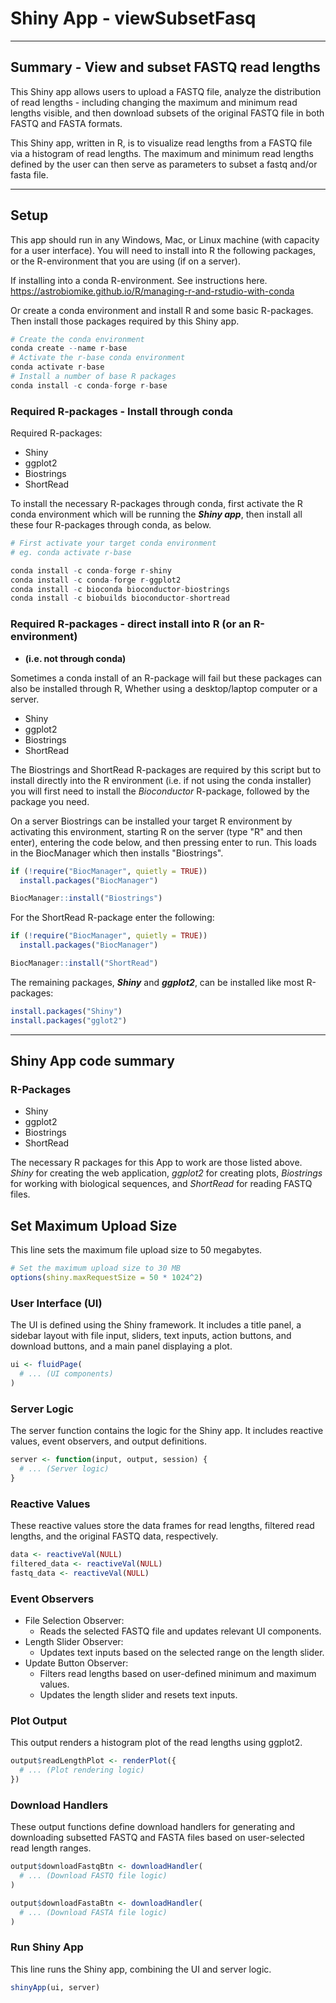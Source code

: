 # Shiny App - viewSubsetFasq

---

## Summary - View and subset FASTQ read lengths

This Shiny app allows users to upload a FASTQ file, analyze the distribution of read lengths - including changing the maximum and minimum read lengths visible, and then download subsets of the original FASTQ file in both FASTQ and FASTA formats.

This Shiny app, written in R, is to visualize read lengths from a FASTQ file via a histogram of read lengths. The maximum and minimum read lengths defined by the user can then serve as parameters to subset a fastq and/or fasta file.

---

## Setup

This app should run in any Windows, Mac, or Linux machine (with capacity for a user interface). You will need to install into R the following packages, or the R-environment that you are using (if on a server).

If installing into a conda R-environment. See instructions here. </br>
<https://astrobiomike.github.io/R/managing-r-and-rstudio-with-conda>

Or create a conda environment and install R and some basic R-packages. Then install those packages required by this Shiny app.

```R
# Create the conda environment
conda create --name r-base
# Activate the r-base conda environment
conda activate r-base
# Install a number of base R packages
conda install -c conda-forge r-base
```

### Required R-packages - Install through conda

Required R-packages:

* Shiny
* ggplot2
* Biostrings
* ShortRead

To install the necessary R-packages through conda, first activate the R conda environment which will be running the ***Shiny app***, then install all these four R-packages through conda, as below.

```R
# First activate your target conda environment
# eg. conda activate r-base

conda install -c conda-forge r-shiny
conda install -c conda-forge r-ggplot2
conda install -c bioconda bioconductor-biostrings
conda install -c biobuilds bioconductor-shortread
```

### Required R-packages - direct install into R (or an R-environment)

* **(i.e. not through conda)**

Sometimes a conda install of an R-package will fail but these packages can also be installed through R, Whether using a desktop/laptop computer or a server.

* Shiny
* ggplot2
* Biostrings
* ShortRead

The Biostrings and ShortRead R-packages are required by this script but to install directly into the R environment (i.e. if not using the conda installer) you will first need to install the *Bioconductor* R-package, followed by the package you need.

On a server Biostrings can be installed your target R environment by activating this environment, starting R on the server (type "R" and then enter), entering the code below, and then pressing enter to run. This loads in the BiocManager which then installs "Biostrings".

```R
if (!require("BiocManager", quietly = TRUE))
  install.packages("BiocManager")

BiocManager::install("Biostrings")
```

For the ShortRead R-package enter the following:

```R
if (!require("BiocManager", quietly = TRUE))
  install.packages("BiocManager")

BiocManager::install("ShortRead")
```

The remaining packages, ***Shiny*** and ***ggplot2***, can be installed like most R-packages:

```R
install.packages("Shiny")
install.packages("gglot2")
```

---

## Shiny App code summary

### R-Packages

* Shiny
* ggplot2
* Biostrings
* ShortRead

The necessary R packages for this App to work are those listed above. *Shiny* for creating the web application, *ggplot2* for creating plots, *Biostrings* for working with biological sequences, and *ShortRead* for reading FASTQ files.

## Set Maximum Upload Size

This line sets the maximum file upload size to 50 megabytes.

```R
# Set the maximum upload size to 30 MB
options(shiny.maxRequestSize = 50 * 1024^2)
```

### User Interface (UI)

The UI is defined using the Shiny framework. It includes a title panel, a sidebar layout with file input, sliders, text inputs, action buttons, and download buttons, and a main panel displaying a plot.

```R
ui <- fluidPage(
  # ... (UI components)
)
```

### Server Logic

The server function contains the logic for the Shiny app. It includes reactive values, event observers, and output definitions.

```R
server <- function(input, output, session) {
  # ... (Server logic)
}
```

### Reactive Values

These reactive values store the data frames for read lengths, filtered read lengths, and the original FASTQ data, respectively.

```R
data <- reactiveVal(NULL)
filtered_data <- reactiveVal(NULL)
fastq_data <- reactiveVal(NULL)
```

### Event Observers

* File Selection Observer:
  * Reads the selected FASTQ file and updates relevant UI components.
* Length Slider Observer:
  * Updates text inputs based on the selected range on the length slider.
* Update Button Observer:
  * Filters read lengths based on user-defined minimum and maximum values.
  * Updates the length slider and resets text inputs.

### Plot Output

This output renders a histogram plot of the read lengths using ggplot2.

```R
output$readLengthPlot <- renderPlot({
  # ... (Plot rendering logic)
})
```

### Download Handlers

These output functions define download handlers for generating and downloading subsetted FASTQ and FASTA files based on user-selected read length ranges.

```R
output$downloadFastqBtn <- downloadHandler(
  # ... (Download FASTQ file logic)
)

output$downloadFastaBtn <- downloadHandler(
  # ... (Download FASTA file logic)
)
```

### Run Shiny App

This line runs the Shiny app, combining the UI and server logic.

```R
shinyApp(ui, server)
```
